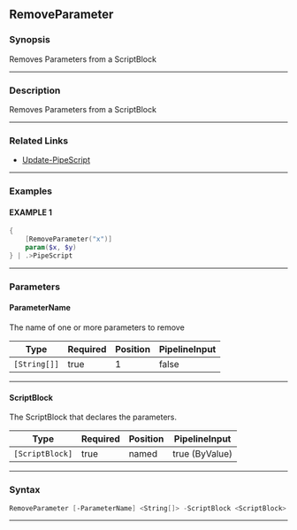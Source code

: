 RemoveParameter
---------------
### Synopsis
Removes Parameters from a ScriptBlock

---
### Description

Removes Parameters from a ScriptBlock

---
### Related Links
* [Update-PipeScript](Update-PipeScript.md)



---
### Examples
#### EXAMPLE 1
```PowerShell
{
    [RemoveParameter("x")]
    param($x, $y)
} | .>PipeScript
```

---
### Parameters
#### **ParameterName**

The name of one or more parameters to remove






|Type        |Required|Position|PipelineInput|
|------------|--------|--------|-------------|
|`[String[]]`|true    |1       |false        |



---
#### **ScriptBlock**

The ScriptBlock that declares the parameters.






|Type           |Required|Position|PipelineInput |
|---------------|--------|--------|--------------|
|`[ScriptBlock]`|true    |named   |true (ByValue)|



---
### Syntax
```PowerShell
RemoveParameter [-ParameterName] <String[]> -ScriptBlock <ScriptBlock> [<CommonParameters>]
```
---

